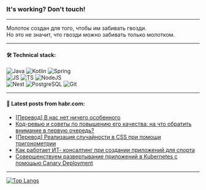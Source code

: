### It's working? Don't touch!

---
Молоток создан для того, чтобы им забивать гвозди. <br>
Но это не значит, что гвозди можно забивать только молотком.

---

#### 🛠️ Technical stack:

![Java](https://img.shields.io/badge/Java-informational?logo=Oracle&style=flat&logoColor=white&color=FF4500)
![Kotlin](https://img.shields.io/badge/Kotlin-informational?logo=Kotlin&style=flat&logoColor=white&color=774D97)
![Spring](https://img.shields.io/badge/SpringBoot-informational?logo=SpringBoot&style=flat&logoColor=white&color=6DB33F) <br>
![JS](https://img.shields.io/badge/JS-informational?logo=javaScript&style=flat&logoColor=black&color=F7Df1E)
![TS](https://img.shields.io/badge/TypeScript-informational?logo=typeScript&style=flat&logoColor=black&color=0667A8)
![NodeJS](https://img.shields.io/badge/NodeJS-informational?logo=node.js&style=flat&logoColor=white&color=70A760) <br>
![Nest](https://img.shields.io/badge/NestJS-informational?logo=NestJS&style=flat&logoColor=white&color=E0234E)
![PostgreSQL](https://img.shields.io/badge/PostgreSQL-informational?logo=PostgreSQL&style=flat&logoColor=white&color=DAA520)
![Git](https://img.shields.io/badge/Git-informational?logo=git&style=flat&logoColor=white&color=778899)

___

#### 💬 Latest posts from habr.com:

<!-- BLOG-POST-LIST:START -->
- [[Перевод] В нас нет ничего особенного](https://habr.com/ru/companies/ispsystem/articles/765612/?utm_source=habrahabr&utm_medium=rss&utm_campaign=765612)
- [Код-ревью и советы по повышению его качества: на что обратить внимание в первую очередь?](https://habr.com/ru/companies/ru_mts/articles/765588/?utm_source=habrahabr&utm_medium=rss&utm_campaign=765588)
- [[Перевод] Реализация случайности в CSS при помощи тригонометрии](https://habr.com/ru/companies/qiwi/articles/765596/?utm_source=habrahabr&utm_medium=rss&utm_campaign=765596)
- [Как работает ИТ- консалтинг при создании приложений для спорта](https://habr.com/ru/articles/765576/?utm_source=habrahabr&utm_medium=rss&utm_campaign=765576)
- [Совершенствуем развертывание приложений в Kubernetes с помощью Canary Deployment](https://habr.com/ru/companies/otus/articles/765560/?utm_source=habrahabr&utm_medium=rss&utm_campaign=765560)
<!-- BLOG-POST-LIST:END -->

---
[![Top Langs](https://github-readme-stats-git-master-advtsetting-gmailcom.vercel.app/api/top-langs/?username=zloylis&langs_count=10&hide_title=false&title_color=e6edf3&size_weight=0.5&count_weight=0.5&layout=compact&hide_border=true&theme=dracula)](https://github.com/zloylis)

<!-- ![GitHub stats](https://github-readme-stats-git-master-advtsetting-gmailcom.vercel.app/api?username=zloylis&show_icons=true&hide_border=true&theme=dracula&hide_title=true&include_all_commits=true&count_private=true&hide=contribs&hide_rank=true) -->
